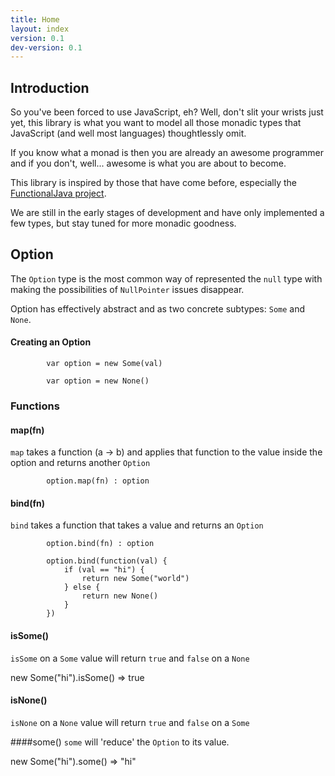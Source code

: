 ```yaml
---
title: Home
layout: index
version: 0.1
dev-version: 0.1
---
```


## Introduction

So you've been forced to use JavaScript, eh? Well, don't slit your wrists just yet, this library is what you want to
model all those monadic types that JavaScript (and well most languages) thoughtlessly omit.

If you know what a monad is then you are already an awesome programmer and if you don't, well... awesome is what you are
about to become.

This library is inspired by those that have come before, especially the [FunctionalJava project][functionalJava].

We are still in the early stages of development and have only implemented a few types, but stay tuned for more monadic
goodness.

## Option

The `Option` type is the most common way of represented the `null` type with making the possibilities of `NullPointer`
issues disappear.

Option has effectively abstract and as two concrete subtypes: `Some` and `None`.

#### Creating an Option
            var option = new Some(val)

            var option = new None()
### Functions
#### map(fn)
`map` takes a function (a -> b) and applies that function to the value inside the option and returns another `Option`
	
            option.map(fn) : option

#### bind(fn)
`bind` takes a function that takes a value and returns an `Option`
            
            option.bind(fn) : option

			option.bind(function(val) {
				if (val == "hi") {
					return new Some("world")
				} else {
					return new None()
				}
			})


#### isSome()
`isSome` on a `Some` value will return `true` and `false` on a `None`


new Some("hi").isSome()
=> true


#### isNone()
`isNone` on a `None` value will return `true` and `false` on a `Some`

####some()
`some` will 'reduce' the `Option` to its value.


new Some("hi").some()
=> "hi"


            
[functionalJava]: http://functionaljava.org/